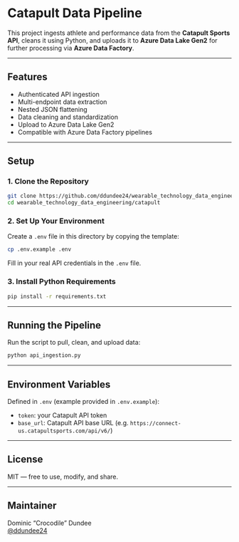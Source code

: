 # Catapult Data Pipeline

This project ingests athlete and performance data from the **Catapult Sports API**, cleans it using Python, and uploads it to **Azure Data Lake Gen2** for further processing via **Azure Data Factory**.

---

## Features

- Authenticated API ingestion
- Multi-endpoint data extraction
- Nested JSON flattening
- Data cleaning and standardization
- Upload to Azure Data Lake Gen2
- Compatible with Azure Data Factory pipelines

---

## Setup

### 1. Clone the Repository

```bash
git clone https://github.com/ddundee24/wearable_technology_data_engineering.git
cd wearable_technology_data_engineering/catapult
```

### 2. Set Up Your Environment

Create a `.env` file in this directory by copying the template:

```bash
cp .env.example .env
```

Fill in your real API credentials in the `.env` file.

### 3. Install Python Requirements

```bash
pip install -r requirements.txt
```

---

## Running the Pipeline

Run the script to pull, clean, and upload data:

```bash
python api_ingestion.py
```

---

## Environment Variables

Defined in `.env` (example provided in `.env.example`):

- `token`: your Catapult API token
- `base_url`: Catapult API base URL (e.g. `https://connect-us.catapultsports.com/api/v6/`)

---

## License

MIT — free to use, modify, and share.

---

## Maintainer

Dominic “Crocodile” Dundee  
[@ddundee24](https://github.com/ddundee24)

